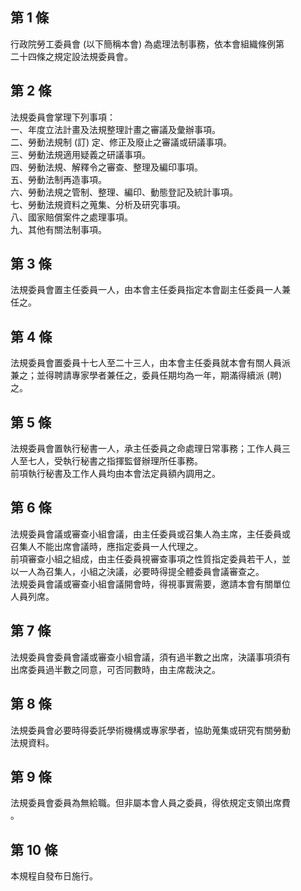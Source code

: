 第 1 條
-------
行政院勞工委員會 (以下簡稱本會) 為處理法制事務，依本會組織條例第  
二十四條之規定設法規委員會。

第 2 條
-------
法規委員會掌理下列事項：  
一、年度立法計畫及法規整理計畫之審議及彙辦事項。  
二、勞動法規制 (訂) 定、修正及廢止之審議或研議事項。  
三、勞動法規適用疑義之研議事項。  
四、勞動法規、解釋令之審查、整理及編印事項。  
五、勞動法制再造事項。  
六、勞動法規之管制、整理、編印、動態登記及統計事項。  
七、勞動法規資料之蒐集、分析及研究事項。  
八、國家賠償案件之處理事項。  
九、其他有關法制事項。

第 3 條
-------
法規委員會置主任委員一人，由本會主任委員指定本會副主任委員一人兼  
任之。

第 4 條
-------
法規委員會置委員十七人至二十三人，由本會主任委員就本會有關人員派  
兼之；並得聘請專家學者兼任之，委員任期均為一年，期滿得續派 (聘)  
之。

第 5 條
-------
法規委員會置執行秘書一人，承主任委員之命處理日常事務；工作人員三  
人至七人，受執行秘書之指揮監督辦理所任事務。  
前項執行秘書及工作人員均由本會法定員額內調用之。

第 6 條
-------
法規委員會議或審查小組會議，由主任委員或召集人為主席，主任委員或  
召集人不能出席會議時，應指定委員一人代理之。  
前項審查小組之組成，由主任委員視審查事項之性質指定委員若干人，並  
以一人為召集人，小組之決議，必要時得提全體委員會議審查之。  
法規委員會議或審查小組會議開會時，得視事實需要，邀請本會有關單位  
人員列席。

第 7 條
-------
法規委員會委員會議或審查小組會議，須有過半數之出席，決議事項須有  
出席委員過半數之同意，可否同數時，由主席裁決之。

第 8 條
-------
法規委員會必要時得委託學術機構或專家學者，協助蒐集或研究有關勞動  
法規資料。

第 9 條
-------
法規委員會委員為無給職。但非屬本會人員之委員，得依規定支領出席費  
。

第 10 條
--------
本規程自發布日施行。

